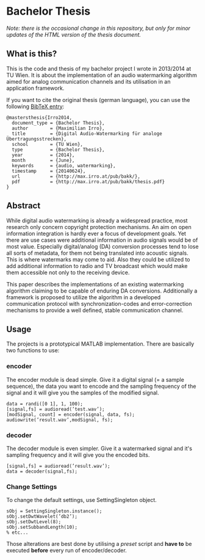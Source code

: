 # Bachelor Thesis

*Note: there is the occasional change in this repository, but only for minor updates of the HTML version of the thesis document.*

## What is this?

This is the code and thesis of my bachelor project I wrote in 2013/2014 at TU Wien. It is about the implementation of an audio watermarking algorithm aimed for analog communication channels and its utilisation in an application framework.

If you want to cite the original thesis (german language), you can use the following [BibTeX entry](http://max.irro.at/pub/bakk.bib):

```
@mastersthesis{Irro2014,
  document_type = {Bachelor Thesis},
  author        = {Maximilian Irro},
  title         = {Digital Audio-Watermarking für analoge Übertragungsstrecken},
  school        = {TU Wien},
  type          = {Bachelor Thesis},
  year          = {2014},
  month         = {June},
  keywords      = {audio, watermarking},
  timestamp     = {20140624},
  url           = {http://max.irro.at/pub/bakk/},
  pdf           = {http://max.irro.at/pub/bakk/thesis.pdf}
}
```

## Abstract

While digital audio watermarking is already a widespread practice, most research only concern copyright protection mechanisms. An aim on open information integration is hardly ever a focus of development goals. Yet there are use cases were additional information in audio signals would be of most value. Especially digital/analog (DA) conversion processes tend to lose all sorts of metadata, for them not being translated into acoustic signals. This is where watermarks may come to aid. Also they could be utilized to add additional information to radio and TV broadcast which would make them accessible not only to the receiving device.

This paper describes the implementations of an existing watermarking algorithm claiming to be capable of enduring DA conversions. Additionally a framework is proposed to utilize the algorithm in a developed communication protocol with synchronization-codes and error-correction mechanisms to provide a well defined, stable communication channel.

## Usage

The projects is a prototypical MATLAB implementation. There are basically two functions to use:

### encoder

The encoder module is dead simple. Give it a digital signal (= a sample sequence), the data you want to encode and the sampling frequency of the signal and it will give you the samples of the modified signal.

	data = randi([0 1], 1, 100);  
	[signal,fs] = audioread(’test.wav’);  
	[modSignal, count] = encoder(signal, data, fs);  
	audiowrite(’result.wav’,modSignal, fs);

### decoder 

The decoder module is even simpler. Give it a watermarked signal and it's sampling frequency and it will give you the encoded bits.

	[signal,fs] = audioread(’result.wav’);  
	data = decoder(signal,fs);

### Change Settings

To change the default settings, use SettingSingleton object. 

	sObj = SettingSingleton.instance();  
	sObj.setDwtWavelet(’db2’);  
	sObj.setDwtLevel(8);  
	sObj.setSubbandLength(10);  
	% etc...

Those alterations are best done by utilising a *preset* script and **have to** be executed **before** every run of encoder/decoder.
